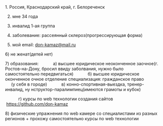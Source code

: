 1. Россия, Краснодарский край, г. Белореченск

2. мне 34 года 

3) инвалид 1-ая группа 

4) заболевание: рассеянный склероз(прогрессирующая форма)

5) мой email: don-kamaz@mail.ru

6) не женат(детей нет)

7) образования:
           а) высшее юридическое неоконченное заочное(г. Ростов-на-Дону, бросил ввиду заболвания, нужно было самостоятельно передвигаться)
           б) высшее юридическое оконченное очное отделение специализация: гражданское право                 (у себя в городе)
           в) конно-спортивная-выездка, тренер-инвалид, ну нструктор-паралимпиец(имеются грамоты и кубок)

           г) курсы по web технологии создания сайтов 
                   https://github.com/don-kamaz

8) физические упражнения по web камере со специалистами из разных регионов + прохожу самостоятельно курсы по web технологии